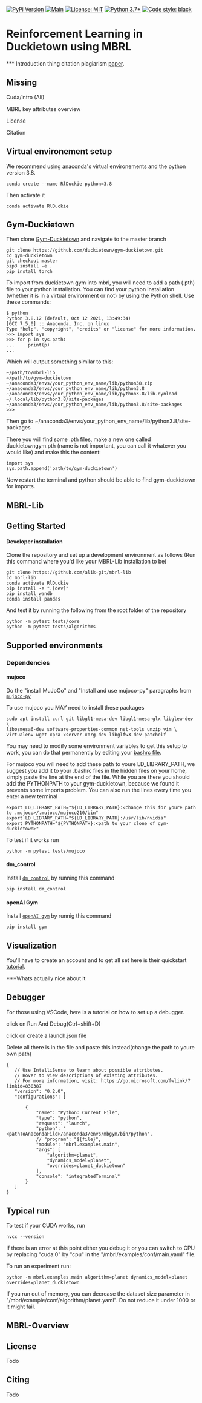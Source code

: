 [![PyPi Version](https://img.shields.io/pypi/v/mbrl)](https://pypi.org/project/mbrl/)
[![Main](https://github.com/facebookresearch/mbrl-lib/workflows/CI/badge.svg)](https://github.com/facebookresearch/mbrl-lib/actions?query=workflow%3ACI)
[![License: MIT](https://img.shields.io/badge/license-MIT-blue.svg)](https://github.com/facebookresearch/mbrl-lib/tree/main/LICENSE)
[![Python 3.7+](https://img.shields.io/badge/python-3.7+-blue.svg)](https://www.python.org/downloads/release/python-360/)
[![Code style: black](https://img.shields.io/badge/code%20style-black-000000.svg)](https://github.com/psf/black)
# Reinforcement Learning in Duckietown using MBRL
*** Introduction thing citation plagiarism [paper](https://arxiv.org/abs/2104.10159). 
## Missing

Cuda/intro (Ali)

MBRL key attributes overview

License

Citation

## Virtual environement setup
We recommend using [anaconda](https://docs.anaconda.com/anaconda/install/linux/)'s virtual environements and the python version 3.8.

    conda create --name RlDuckie python=3.8
 Then activate it
 
    conda activate RlDuckie
## Gym-Duckietown
<!-- You will need to do the [duckietown laptop](https://docs.duckietown.org/daffy/opmanual_duckiebot/out/laptop_setup.html) setup to use the gym-duckietown -->

Then clone [Gym-Duckietown](https://github.com/duckietown/gym-duckietown.git) and navigate to the master branch

    git clone https://github.com/duckietown/gym-duckietown.git
    cd gym-duckietown 
    git checkout master
    pip3 install -e .
    pip install torch

To import from duckietown gym into mbrl, you will need to add a path (.pth) file to your python installation.
You can find your python installation (whether it is in a virtual environment or not) by using the Python shell. Use these commands:
<!-- A simple way to do so is to run the python command in youre conda virtual environement and print the sys.path files path. -->

    $ python
    Python 3.8.12 (default, Oct 12 2021, 13:49:34) 
    [GCC 7.5.0] :: Anaconda, Inc. on linux
    Type "help", "copyright", "credits" or "license" for more information.
    >>> import sys
    >>> for p in sys.path:
    ...     print(p)
    ... 
    
Which will output something similar to this:

    ~/path/to/mbrl-lib
    ~/path/to/gym-duckietown
    ~/anaconda3/envs/your_python_env_name/lib/python38.zip
    ~/anaconda3/envs/your_python_env_name/lib/python3.8
    ~/anaconda3/envs/your_python_env_name/lib/python3.8/lib-dynload
    ~/.local/lib/python3.8/site-packages
    ~/anaconda3/envs/your_python_env_name/lib/python3.8/site-packages
    >>> 

Then go to ~/anaconda3/envs/your_python_env_name/lib/python3.8/site-packages

There you will find some .pth files, make a new one called duckietowngym.pth (name is not important, you can call it whatever you would like) and make this the content: 

    import sys
    sys.path.append('path/to/gym-duckietown')

Now restart the terminal and python should be able to find gym-duckietown for imports.

## MBRL-Lib
## Getting Started
#### Developer installation
Clone the repository and set up a development environment as follows (Run this command where you'd like your MBRL-Lib installation to be)

    git clone https://github.com/alik-git/mbrl-lib
    cd mbrl-lib
    conda activate RlDuckie
    pip install -e ".[dev]"
    pip install wandb
    conda install pandas

And test it by running the following from the root folder of the repository

    python -m pytest tests/core
    python -m pytest tests/algorithms

## Supported environments
### Dependencies
#### mujoco
Do the "install MuJoCo" and "Install and use mujoco-py" paragraphs from [`mujoco-py`](https://github.com/openai/mujoco-py)

To use mujoco you MAY need to install these packages
   
    sudo apt install curl git libgl1-mesa-dev libgl1-mesa-glx libglew-dev \
    libosmesa6-dev software-properties-common net-tools unzip vim \
    virtualenv wget xpra xserver-xorg-dev libglfw3-dev patchelf
    
You may need to modify some environment variables to get this setup to work, you can do that permanently by editing your [bashrc file](https://rc-docs.northeastern.edu/en/latest/using-discovery/bashrc.html). 


For mujoco you will need to add these path to youre LD_LIBRARY_PATH, we suggest you add it to your .bashrc files in the hidden files on your home, simply paste the line at the end of the file. While you are there you should add the PYTHONPATH to your gym-duckietown, because we found it prevents some imports problem.
You can also run the lines every time you enter a new terminal

    export LD_LIBRARY_PATH="${LD_LIBRARY_PATH}:<change this for youre path to .mujoco>/.mujoco/mujoco210/bin"
    export LD_LIBRARY_PATH="${LD_LIBRARY_PATH}:/usr/lib/nvidia"
    export PYTHONPATH="${PYTHONPATH}:<path to your clone of gym-duckietown>"
    
To test if it works run

    python -m pytest tests/mujoco
    
#### dm_control
Install [`dm_control`](https://github.com/deepmind/dm_control) by running this command

    pip install dm_control

#### openAI Gym
Install [`openAI gym`](https://github.com/openai/gym) by runnig this command

    pip install gym
   
## Visualization
You'll have to create an account and to get all set here is their quickstart [tutorial](https://docs.wandb.ai/quickstart).

<!-- Here is an [example](https://wandb.ai/alihkw/RLDucky/runs/ijjamoqp?fbclid=IwAR0cyArbkjYi9ualpBhS_ySAGEc-TyN7DT9mNPHHkwToklf7wn2S0ubj3tA&workspace=user-) of the visualization obtained on Weights and Biases. -->

***Whats actually nice about it


## Debugger

For those using VSCode, here is a tutorial on how to set up a debugger.

click on Run And Debug(Ctrl+shift+D)

click on create a launch.json file

Delete all there is in the file and paste this instead(change the path to youre own path)

    {
       // Use IntelliSense to learn about possible attributes.
       // Hover to view descriptions of existing attributes.
       // For more information, visit: https://go.microsoft.com/fwlink/?linkid=830387
       "version": "0.2.0",
       "configurations": [

           {
               "name": "Python: Current File",
               "type": "python",
               "request": "launch",
               "python": "<pathToAnacondaFile>/anaconda3/envs/mbgym/bin/python",
               // "program": "${file}",
               "module": "mbrl.examples.main",
               "args": [
                   "algorithm=planet",
                   "dynamics_model=planet",
                   "overrides=planet_duckietown"
               ],
               "console": "integratedTerminal"
           }
       ]
    }
## Typical run
To test if your CUDA works, run

    nvcc --version
    
If there is an error at this point either you debug it or you can switch to CPU by replacing "cuda:0" by "cpu" in the "/mbrl/examples/conf/main.yaml" file.

To run an experiment run:

    python -m mbrl.examples.main algorithm=planet dynamics_model=planet  overrides=planet_duckietown     
    
If you run out of memory, you can decrease the dataset size parameter in "/mbrl/example/conf/algorithm/planet.yaml". Do not reduce it under 1000 or it might fail.

## MBRL-Overview




## License
Todo

## Citing
Todo

